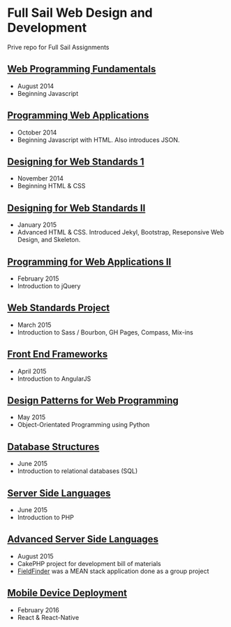 # Full Sail Web Design and Development
Prive repo for Full Sail Assignments

## [Web Programming Fundamentals](https://github.com/karhodes/private/tree/master/201409_WPF)
* August 2014
* Beginning Javascript

## [Programming Web Applications](https://github.com/karhodes/private/tree/master/201410_PWA1)
* October 2014
* Beginning Javascript with HTML.  Also introduces JSON.

## [Designing for Web Standards 1](https://github.com/karhodes/private/tree/master/201411_DSW1)
* November 2014
* Beginning HTML & CSS

## [Designing for Web Standards II](https://github.com/karhodes/private/tree/master/201501_DSW2)
* January 2015
* Advanced HTML & CSS.  Introduced Jekyl, Bootstrap, Reseponsive Web Design, and Skeleton.

## [Programming for Web Applications II](https://github.com/karhodes/private/tree/master/201502_PWA2)
* February 2015
* Introduction to jQuery

## [Web Standards Project](https://github.com/karhodes/private/tree/master/201503_WSP)
* March 2015
* Introduction to Sass / Bourbon, GH Pages, Compass, Mix-ins

## [Front End Frameworks](https://github.com/karhodes/private/tree/master/201504_FEF)
 * April 2015
 * Introduction to AngularJS

## [Design Patterns for Web Programming](https://github.com/karhodes/private/tree/master/201505_DWP)
* May 2015
* Object-Orientated Programming using Python

## [Database Structures](https://github.com/karhodes/private/tree/master/201506_DBS)
* June 2015
* Introduction to relational databases (SQL)

## [Server Side Languages](https://github.com/karhodes/private/tree/master/201506_SSL)
* June 2015
* Introduction to PHP

## [Advanced Server Side Languages](https://github.com/karhodes/private/tree/master/201509_ASL)
* August 2015
* CakePHP project for development bill of materials
* [FieldFinder](https://github.com/jdcarroll/fieldfinder) was a MEAN stack application done as a group project

## [Mobile Device Deployment](https://github.com/karhodes/private/tree/master/2016_MDD)
* February 2016
* React & React-Native